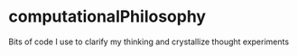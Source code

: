 # computationalPhilosophy
Bits of code I use to clarify my thinking and crystallize thought experiments
